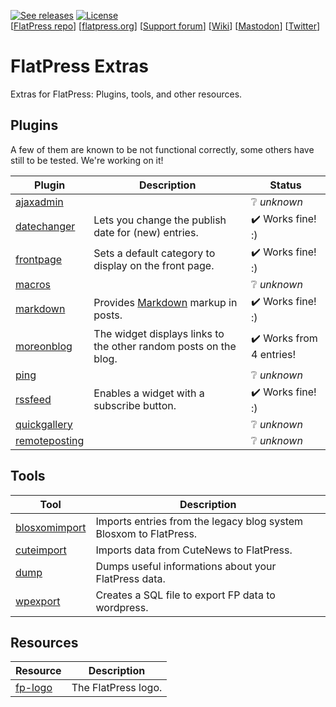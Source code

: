 <a href="https://github.com/flatpressblog/flatpress/releases" title="See releases"><img alt="See releases" src="https://img.shields.io/github/release/flatpressblog/flatpress.svg?label=Latest%20release&style=plastic"></a> <a href="./LICENSE.md" title="License"><img alt="License" src="https://img.shields.io/github/license/flatpressblog/flatpress.svg?style=plastic"></a><br>
[[FlatPress repo](https://github.com/flatpressblog/flatpress)] [[flatpress.org](https://www.flatpress.org/)] [[Support forum](https://forum.flatpress.org/)] [[Wiki](https://wiki.flatpress.org/)] [<a rel="me" href="https://fosstodon.org/@flatpress">Mastodon</a>] [[Twitter](https://www.twitter.com/FlatPress)]


# FlatPress Extras

Extras for FlatPress: Plugins, tools, and other resources. 

## Plugins
A few of them are known to be not functional correctly, some others have still to be tested. We're working on it!

| Plugin | Description | Status |
|---|---|---|
| [ajaxadmin](https://github.com/flatpressblog/flatpress-extras/tree/master/fp-plugins/ajaxadmin) |  | ❔ *unknown* |
| [datechanger](https://github.com/flatpressblog/flatpress-extras/tree/master/fp-plugins/datechanger) | Lets you change the publish date for (new) entries. | ✔️ Works fine! :) |
| [frontpage](https://github.com/flatpressblog/flatpress-extras/tree/master/fp-plugins/frontpage) | Sets a default category to display on the front page. | ✔️ Works fine! :) |
| [macros](https://github.com/flatpressblog/flatpress-extras/tree/master/fp-plugins/macros) |  | ❔ *unknown* |
| [markdown](https://github.com/flatpressblog/flatpress-extras/tree/master/fp-plugins/markdown) | Provides [Markdown](http://daringfireball.net/projects/markdown/) markup in posts. | ✔️ Works fine! :) |
| [moreonblog](https://github.com/flatpressblog/flatpress-extras/tree/master/fp-plugins/moreonblog) | The widget displays links to the other random posts on the blog. | ✔️ Works from 4 entries! |
| [ping](https://github.com/flatpressblog/flatpress-extras/tree/master/fp-plugins/ping) |  | ❔ *unknown* |
| [rssfeed](https://github.com/flatpressblog/flatpress-extras/tree/master/fp-plugins/rssfeed) | Enables a widget with a subscribe button. | ✔️ Works fine! :) |
| [quickgallery](https://github.com/flatpressblog/flatpress-extras/tree/master/fp-plugins/quickgallery) |  | ❔ *unknown* |
| [remoteposting](https://github.com/flatpressblog/flatpress-extras/tree/master/fp-plugins/remoteposting) |  | ❔ *unknown* |

## Tools
| Tool | Description |
|---|---|
| [blosxomimport](https://github.com/flatpressblog/flatpress-extras/tree/master/fp-tools/blosxomimport) | Imports entries from the legacy blog system Blosxom to FlatPress. |
| [cuteimport](https://github.com/flatpressblog/flatpress-extras/tree/master/fp-tools/cuteimport) | Imports data from CuteNews to FlatPress. |
| [dump](https://github.com/flatpressblog/flatpress-extras/tree/master/fp-tools/dump) | Dumps useful informations about your FlatPress data. |
| [wpexport](https://github.com/flatpressblog/flatpress-extras/tree/master/fp-tools/wpexport) | Creates a SQL file to export FP data to wordpress. |

## Resources
| Resource | Description |
|---|---|
| [fp-logo](https://github.com/flatpressblog/flatpress-extras/tree/master/fp-resources/fp-logo) | The FlatPress logo. |
